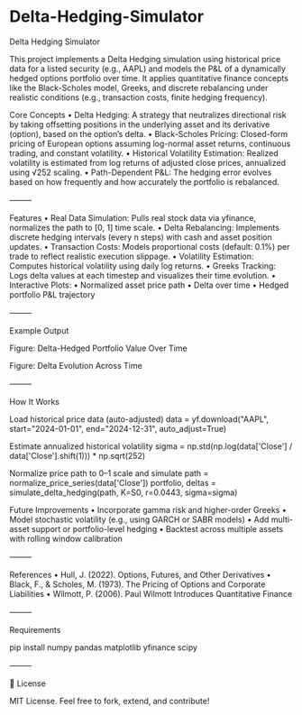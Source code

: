 # Delta-Hedging-Simulator

Delta Hedging Simulator

This project implements a Delta Hedging simulation using historical price data for a listed security (e.g., AAPL) and models the P&L of a dynamically hedged options portfolio over time. It applies quantitative finance concepts like the Black-Scholes model, Greeks, and discrete rebalancing under realistic conditions (e.g., transaction costs, finite hedging frequency).

Core Concepts
	•	Delta Hedging: A strategy that neutralizes directional risk by taking offsetting positions in the underlying asset and its derivative (option), based on the option’s delta.
	•	Black-Scholes Pricing: Closed-form pricing of European options assuming log-normal asset returns, continuous trading, and constant volatility.
	•	Historical Volatility Estimation: Realized volatility is estimated from log returns of adjusted close prices, annualized using √252 scaling.
	•	Path-Dependent P&L: The hedging error evolves based on how frequently and how accurately the portfolio is rebalanced.

⸻

Features
	•	Real Data Simulation: Pulls real stock data via yfinance, normalizes the path to [0, 1] time scale.
	•	Delta Rebalancing: Implements discrete hedging intervals (every n steps) with cash and asset position updates.
	•	Transaction Costs: Models proportional costs (default: 0.1%) per trade to reflect realistic execution slippage.
	•	Volatility Estimation: Computes historical volatility using daily log returns.
	•	Greeks Tracking: Logs delta values at each timestep and visualizes their time evolution.
	•	Interactive Plots:
	•	Normalized asset price path
	•	Delta over time
	•	Hedged portfolio P&L trajectory

⸻

Example Output

Figure: Delta-Hedged Portfolio Value Over Time

Figure: Delta Evolution Across Time

⸻

How It Works

Load historical price data (auto-adjusted)
data = yf.download("AAPL", start="2024-01-01", end="2024-12-31", auto_adjust=True)

Estimate annualized historical volatility
sigma = np.std(np.log(data['Close'] / data['Close'].shift(1))) * np.sqrt(252)

Normalize price path to 0–1 scale and simulate
path = normalize_price_series(data['Close'])
portfolio, deltas = simulate_delta_hedging(path, K=S0, r=0.0443, sigma=sigma)



Future Improvements
	•	Incorporate gamma risk and higher-order Greeks
	•	Model stochastic volatility (e.g., using GARCH or SABR models)
	•	Add multi-asset support or portfolio-level hedging
	•	Backtest across multiple assets with rolling window calibration

⸻

References
	•	Hull, J. (2022). Options, Futures, and Other Derivatives
	•	Black, F., & Scholes, M. (1973). The Pricing of Options and Corporate Liabilities
	•	Wilmott, P. (2006). Paul Wilmott Introduces Quantitative Finance

⸻

Requirements

pip install numpy pandas matplotlib yfinance scipy


⸻

📌 License

MIT License. Feel free to fork, extend, and contribute!

